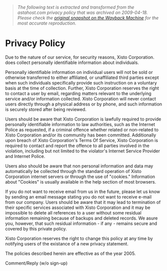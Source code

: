 > *The following text is extracted and transformed from the astahost.com privacy policy that was archived on 2009-04-18. Please check the [original snapshot on the Wayback Machine](https://web.archive.org/web/20090418112945id_/http%3A//www.astahost.com/info.php/privacy-policy_t2283.html) for the most accurate reproduction.*

# Privacy Policy

Due to the nature of our service, for security reasons, Xisto Corporation. does collect personally identifiable information about individuals.

Personally identifiable information on individual users will not be sold or otherwise transferred to either affiliated, or unaffiliated third parties except when such individuals specifically provide such instruction on a voluntary basis at the time of collection. Further, Xisto Corporation reserves the right to contact a user by email, regarding matters relevant to the underlying service and/or information collected. Xisto Corporation will never contact users directly through a physical address or by phone, and such information is securely stored after being reviewed.

Users should be aware that Xisto Corporation is lawfully required to provide personally identifiable information to law authorities, such as the Internet Police as requested, if a criminal offence whether related or non-related to Xisto Corporation and/or its community has been committed. Additionally upon breach of Xisto Corporation's Terms Of Service, Xisto Corporation is required to contact and report the offence to all parties involved in the violation, including but not limited to the violator's Internet Service Provider and Internet Police.

Users also should be aware that non personal information and data may automatically be collected through the standard operation of Xisto Corporation internet servers or through the use of "cookies." Information about "Cookies" is usually available in the help section of most browsers.

If you do not want to receive email from us in the future, please let us know by sending an email message stating you do not want to receive e-mail from our company. Users should be aware that it may lead to termination of their specific services associated with Xisto Corporation and it may be impossible to delete all references to a user without some residual information remaining because of backups and deleted records. We asure you, however, that such residual information - if any - remains secure and covered by this private policy.

Xisto Corporation reserves the right to change this policy at any time by notifying users of the existance of a new privacy statement.

The policies described herein are effective as of the year 2005.

Comment/Reply (w/o sign-up)

